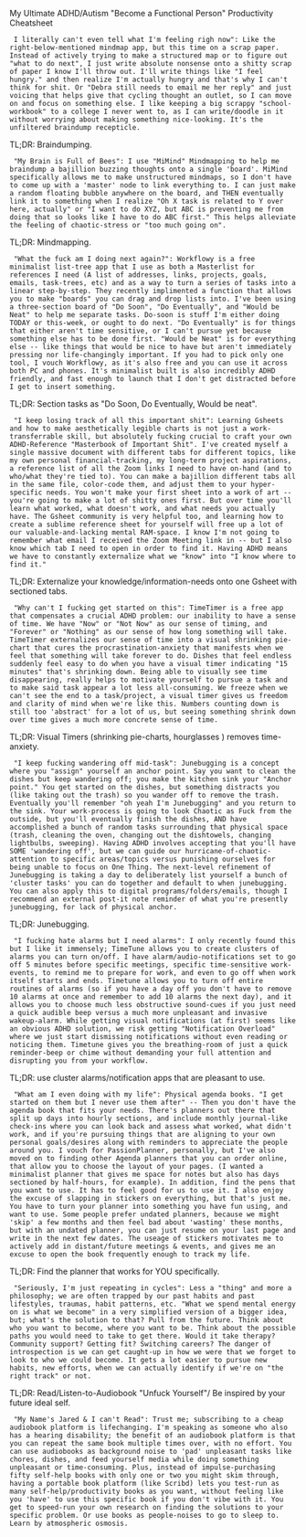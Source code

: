  My Ultimate ADHD/Autism "Become a Functional Person" Productivity Cheatsheet 
 
     I literally can't even tell what I'm feeling righ now": Like the right-below-mentioned mindmap app, but this time on a scrap paper. Instead of actively trying to make a structured map or to figure out "what to do next", I just write absolute nonsense onto a shitty scrap of paper I know I'll throw out. I'll write things like "I feel hungry." and then realize I'm actually hungry and that's why I can't think for shit. Or "Debra still needs to email me her reply" and just voicing that helps give that cycling thought an outlet, so I can move on and focus on something else. I like keeping a big scrappy "school-workbook" to a college I never went to, as I can write/doodle in it without worrying about making something nice-looking. It's the unfiltered braindump recepticle.
 
 TL;DR: Braindumping.
 
     "My Brain is Full of Bees": I use "MiMind" Mindmapping to help me braindump a bajillion buzzing thoughts onto a single 'board'. MiMind specifically allows me to make unstructured mindmaps, so I don't have to come up with a 'master' node to link everything to. I can just make a random floating bubble anywhere on the board, and THEN eventually link it to something when I realize "Oh X task is related to Y over here, actually" or "I want to do XYZ, but ABC is preventing me from doing that so looks like I have to do ABC first." This helps alleviate the feeling of chaotic-stress or "too much going on".
 
 TL;DR: Mindmapping.
 
     "What the fuck am I doing next again?": Workflowy is a free minimalist list-tree app that I use as both a Masterlist for references I need (A list of addresses, links, projects, goals, emails, task-trees, etc) and as a way to turn a series of tasks into a linear step-by-step. They recently implimented a function that allows you to make "boards" you can drag and drop lists into. I've been using a three-section board of "Do Soon", "Do Eventually", and "Would be Neat" to help me separate tasks. Do-soon is stuff I'm either doing TODAY or this-week, or ought to do next. "Do Eventually" is for things that either aren't time sensitive, or I can't pursue yet because something else has to be done first. "Would be Neat" is for everything else -- like things that would be nice to have but aren't immediately pressing nor life-changingly important. If you had to pick only one tool, I vouch Workflowy, as it's also free and you can use it across both PC and phones. It's minimalist built is also incredibly ADHD friendly, and fast enough to launch that I don't get distracted before I get to insert something.
 
 TL;DR: Section tasks as "Do Soon, Do Eventually, Would be neat".
 
     "I keep losing track of all this important shit": Learning Gsheets and how to make aesthetically legible charts is not just a work-transferrable skill, but absolutely fucking crucial to craft your own ADHD-Reference "Masterbook of Important Shit". I've created myself a single massive document with different tabs for different topics, like my own personal financial-tracking, my long-term project aspirations, a reference list of all the Zoom links I need to have on-hand (and to who/what they're tied to). You can make a bajillion different tabs all in the same file, color-code them, and adjust them to your hyper-specific needs. You won't make your first sheet into a work of art -- you're going to make a lot of shitty ones first. But over time you'll learn what worked, what doesn't work, and what needs you actually have. The Gsheet community is very helpful too, and learning how to create a sublime reference sheet for yourself will free up a lot of our valuable-and-lacking mental RAM-space. I know I'm not going to remember what email I received the Zoom Meeting link in -- but I also know which tab I need to open in order to find it. Having ADHD means we have to constantly externalize what we "know" into "I know where to find it."
 
 TL;DR: Externalize your knowledge/information-needs onto one Gsheet with sectioned tabs.
 
     "Why can't I fucking get started on this": TimeTimer is a free app that compensates a crucial ADHD problem: our inability to have a sense of time. We have "Now" or "Not Now" as our sense of timing, and "Forever" or "Nothing" as our sense of how long something will take. TimeTimer externalizes our sense of time into a visual shrinking pie-chart that cures the procrastination-anxiety that manifests when we feel that something will take forever to do. Dishes that feel endless suddenly feel easy to do when you have a visual timer indicating "15 minutes" that's shrinking down. Being able to visually see time disappearing, really helps to motivate yourself to pursue a task and to make said task appear a lot less all-consuming. We freeze when we can't see the end to a task/project, a visual timer gives us freedom and clarity of mind when we're like this. Numbers counting down is still too 'abstract' for a lot of us, but seeing something shrink down over time gives a much more concrete sense of time.
 
 TL;DR: Visual Timers (shrinking pie-charts, hourglasses ) removes time-anxiety.
 
     "I keep fucking wandering off mid-task": Junebugging is a concept where you "assign" yourself an anchor point. Say you want to clean the dishes but keep wandering off; you make the kitchen sink your "Anchor point." You get started on the dishes, but something distracts you (like taking out the trash) so you wander off to remove the trash. Eventually you'll remember "oh yeah I'm Junebugging" and you return to the sink. Your work-process is going to look Chaotic as Fuck from the outside, but you'll eventually finish the dishes, AND have accomplished a bunch of random tasks surrounding that physical space (trash, cleaning the oven, changing out the dishtowels, changing lightbulbs, sweeping). Having ADHD involves accepting that you'll have SOME 'wandering off', but we can guide our hurricane-of-chaotic-attention to specific areas/topics versus punishing ourselves for being unable to focus on One Thing. The next-level refinement of Junebugging is taking a day to deliberately list yourself a bunch of 'cluster tasks' you can do together and default to when junebugging. You can also apply this to digital programs/folders/emails, though I recommend an external post-it note reminder of what you're presently junebugging, for lack of physical anchor.
 
 TL;DR: Junebugging.
 
     "I fucking hate alarms but I need alarms": I only recently found this but I like it immensely; TimeTune allows you to create clusters of alarms you can turn on/off. I have alarm/audio-notifications set to go off 5 minutes before specific meetings, specific time-sensitive work-events, to remind me to prepare for work, and even to go off when work itself starts and ends. Timetune allows you to turn off entire routines of alarms (so if you have a day off you don't have to remove 10 alarms at once and remember to add 10 alarms the next day), and it allows you to choose much less obstructive sound-cues if you just need a quick audible beep versus a much more unpleasant and invasive wakeup-alarm. While getting visual notifications (at first) seems like an obvious ADHD solution, we risk getting "Notification Overload" where we just start dismissing notifications without even reading or noticing them. Timetune gives you the breathing-room of just a quick reminder-beep or chime without demanding your full attention and disrupting you from your workflow.
 
 TL;DR: use cluster alarms/notification apps that are pleasant to use.
 
     "What am I even doing with my life": Physical agenda books. "I get started on them but I never use them after" -- Then you don't have the agenda book that fits your needs. There's planners out there that split up days into hourly sections, and include monthly journal-like check-ins where you can look back and assess what worked, what didn't work, and if you're pursuing things that are aligning to your own personal goals/desires along with reminders to appreciate the people around you. I vouch for PassionPlanner, personally, but I've also moved on to finding other Agenda planners that you can order online, that allow you to choose the layout of your pages. (I wanted a minimalist planner that gives me space for notes but also has days sectioned by half-hours, for example). In addition, find the pens that you want to use. It has to feel good for us to use it. I also enjoy the excuse of slapping in stickers on everything, but that's just me. You have to turn your planner into something you have fun using, and want to use. Some people prefer undated planners, because we might 'skip' a few months and then feel bad about 'wasting' these months, but with an undated planner, you can just resume on your last page and write in the next few dates. The useage of stickers motivates me to actively add in distant/future meetings & events, and gives me an excuse to open the book frequently enough to track my life.
 
 TL;DR: Find the planner that works for YOU specifically.
 
     "Seriously, I'm just repeating in cycles": Less a "thing" and more a philosophy; we are often trapped by our past habits and past lifestyles, traumas, habit patterns, etc. "What we spend mental energy on is what we become" in a very simplified version of a bigger idea, but; what's the solution to that? Pull from the future. Think about who you want to become, where you want to be. Think about the possible paths you would need to take to get there. Would it take therapy? Community support? Getting fit? Switching careers? The danger of introspection is we can get caught-up in how we were that we forget to look to who we could become. It gets a lot easier to pursue new habits, new efforts, when we can actually identify if we're on "the right track" or not.
 
 TL;DR: Read/Listen-to-Audiobook "Unfuck Yourself"/ Be inspired by your future ideal self.
 
     "My Name's Jared & I can't Read": Trust me; subscribing to a cheap audiobook platform is lifechanging. I'm speaking as someone who also has a hearing disability; the benefit of an audiobook platform is that you can repeat the same book multiple times over, with no effort. You can use audiobooks as background noise to 'pad' unpleasant tasks like chores, dishes, and feed yourself media while doing something unpleasant or time-consuming. Plus, instead of impulse-purchasing fifty self-help books with only one or two you might skim through, having a portable book platform (like Scribd) lets you test-run as many self-help/productivity books as you want, without feeling like you 'have' to use this specific book if you don't vibe with it. You get to speed-run your own research on finding the solutions to your specific problem. Or use books as people-noises to go to sleep to. Learn by atmospheric osmosis.
     
